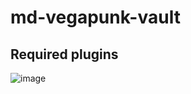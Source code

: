 # md-vegapunk-vault

## Required plugins
![image](https://github.com/user-attachments/assets/444504eb-e765-4611-9c72-8c5a89366d59)

